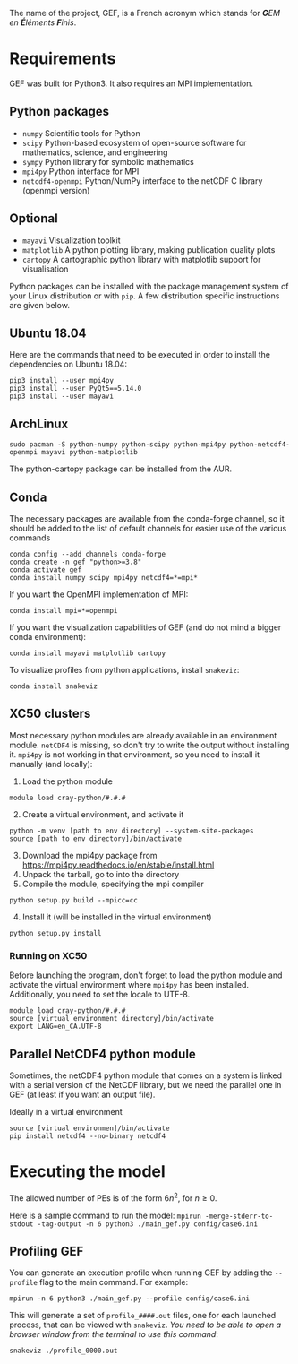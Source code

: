 The name of the project, GEF, is a French acronym which stands for ***G**EM en **É**léments **F**inis*.  

# Requirements

GEF was built for Python3.  It also requires an MPI implementation.

## Python packages
* `numpy` Scientific tools for Python
* `scipy` Python-based ecosystem of open-source software for mathematics, science, and engineering
* `sympy` Python library for symbolic mathematics
* `mpi4py` Python interface for MPI
* `netcdf4-openmpi` Python/NumPy interface to the netCDF C library (openmpi version)

## Optional
* `mayavi` Visualization toolkit
* `matplotlib` A python plotting library, making publication quality plots
* `cartopy` A cartographic python library with matplotlib support for visualisation

Python packages can be installed with the package management system of your
Linux distribution or with `pip`.  A few distribution specific instructions
are given below.

## Ubuntu 18.04
Here are the commands that need to be executed in order to install the
dependencies on Ubuntu 18.04:
```
pip3 install --user mpi4py
pip3 install --user PyQt5==5.14.0
pip3 install --user mayavi
```

## ArchLinux
```
sudo pacman -S python-numpy python-scipy python-mpi4py python-netcdf4-openmpi mayavi python-matplotlib 
```
The python-cartopy package can be installed from the AUR.

## Conda
The necessary packages are available from the conda-forge channel, so it should
be added to the list of default channels for easier use of the various commands
```
conda config --add channels conda-forge
conda create -n gef "python>=3.8"
conda activate gef
conda install numpy scipy mpi4py netcdf4=*=mpi*
```

If you want the OpenMPI implementation of MPI:
```
conda install mpi=*=openmpi
```

If you want the visualization capabilities of GEF (and do not mind a bigger
conda environment):
```
conda install mayavi matplotlib cartopy
```

To visualize profiles from python applications, install `snakeviz`:
```
conda install snakeviz
```

## XC50 clusters
Most necessary python modules are already available in an environment module. 
`netCDF4` is missing, so don't try to write the output without installing it.
`mpi4py` is not working in that environment, so you need to install it manually (and locally):

1. Load the python module
```
module load cray-python/#.#.#
```
2. Create a virtual environment, and activate it
```
python -m venv [path to env directory] --system-site-packages
source [path to env directory]/bin/activate
```
3. Download the mpi4py package from https://mpi4py.readthedocs.io/en/stable/install.html
2. Unpack the tarball, go to into the directory
3. Compile the module, specifying the mpi compiler
```
python setup.py build --mpicc=cc
```
4. Install it (will be installed in the virtual environment)
```
python setup.py install
```

### Running on XC50
Before launching the program, don't forget to load the python module and activate the
virtual environment where `mpi4py` has been installed. Additionally, you need to set
the locale to UTF-8.
```
module load cray-python/#.#.#
source [virtual environment directory]/bin/activate
export LANG=en_CA.UTF-8
```

## Parallel NetCDF4 python module
Sometimes, the netCDF4 python module that comes on a system is linked with a serial version of the NetCDF library, but we need the parallel one in GEF (at least if you want an output file). 

Ideally in a virtual environment
```
source [virtual environmen]/bin/activate
pip install netcdf4 --no-binary netcdf4
```

# Executing the model

The allowed number of PEs is of the form $6 n^2$, for $n \ge 0$.

Here is a sample command to run the model:
`mpirun -merge-stderr-to-stdout -tag-output -n 6 python3 ./main_gef.py config/case6.ini`


## Profiling GEF

You can generate an execution profile when running GEF by adding the `--profile` flag to the main command. For example:
```
mpirun -n 6 python3 ./main_gef.py --profile config/case6.ini
```

This will generate a set of `profile_####.out` files, one for each launched process, that can be viewed with `snakeviz`. _You need to be able to open a browser window from the terminal to use this command_:
```
snakeviz ./profile_0000.out
```

